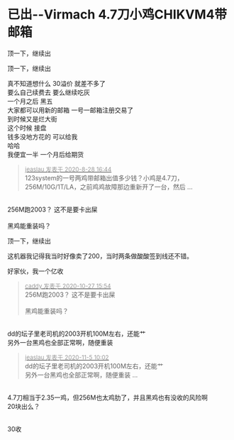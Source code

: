 # 已出--Virmach 4.7刀小鸡CHIKVM4带邮箱


顶一下，继续出<br />


顶一下，继续出

真不知道想什么 30溢价 就差不多了<br />
 要么自己续费去 要么继续吃灰 <br />
一个月之后 黑五<br />
大家都可以用新的邮箱 一号一邮箱注册交易了 <br />
到时候又是烂大街<br />
这个时候 接盘 <br />
钱多没地方花的 可以给我 <br />
哈哈<br />
我便宜一半 一个月后给期货

<div class="quote"><blockquote><font size="2"><a href="https://www.hostloc.com/forum.php?mod=redirect&amp;goto=findpost&amp;pid=9077146&amp;ptid=736744" target="_blank"><font color="#999999">jeaslau 发表于 2020-8-28 16:44</font></a></font><br />
123system的一号两鸡带邮箱出值多少钱？小鸡是4.7刀，256M/10G/1T/LA，之前鸡鸡故障那边重新开了一台，然后 ...</blockquote></div><br />
256M跑2003？ 这不是要卡出屎 <img src="static/image/smiley/default/sweat.gif" smilieid="10" border="0" alt="" /><br />
<br />
黑鸡能重装吗？

顶一下，继续出<br />


这机器我记得我当时好像卖了200，当时两条做酸酸签到线还不错。

好家伙，我一个亿收

<div class="quote"><blockquote><font size="2"><a href="https://www.hostloc.com/forum.php?mod=redirect&amp;goto=findpost&amp;pid=9359701&amp;ptid=736744" target="_blank"><font color="#999999">caddy 发表于 2020-10-27 15:54</font></a></font><br />
256M跑2003？ 这不是要卡出屎 <br />
<br />
黑鸡能重装吗？</blockquote></div><br />
dd的坛子里老司机的2003开机100M左右，还能艹<br />
另外一台黑鸡也全部正常啊，随便重装

<div class="quote"><blockquote><font size="2"><a href="https://www.hostloc.com/forum.php?mod=redirect&amp;goto=findpost&amp;pid=9405230&amp;ptid=736744" target="_blank"><font color="#999999">jeaslau 发表于 2020-11-5 10:02</font></a></font><br />
dd的坛子里老司机的2003开机100M左右，还能艹<br />
另外一台黑鸡也全部正常啊，随便重装 ...</blockquote></div><br />
4.7刀相当于2.35一鸡，但256M也太鸡肋了，并且黑鸡也有没收的风险啊 <img src="static/image/smiley/default/sweat.gif" smilieid="10" border="0" alt="" /><br />
20块出么？<br />
<br />


30收
